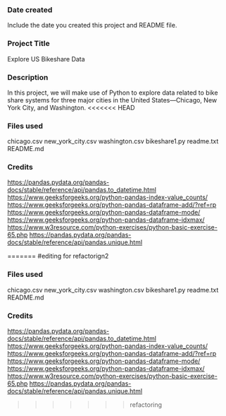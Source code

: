 ### Date created
Include the date you created this project and README file.

### Project Title
Explore US Bikeshare Data

### Description
In this project, we will make use of Python to explore data related to bike share systems for three major cities in the United States—Chicago, New York City, and Washington.
<<<<<<< HEAD

### Files used
 chicago.csv new_york_city.csv washington.csv  bikeshare1.py readme.txt README.md

### Credits
https://pandas.pydata.org/pandas-docs/stable/reference/api/pandas.to_datetime.html
https://www.geeksforgeeks.org/python-pandas-index-value_counts/
https://www.geeksforgeeks.org/python-pandas-dataframe-add/?ref=rp
https://www.geeksforgeeks.org/python-pandas-dataframe-mode/
https://www.geeksforgeeks.org/python-pandas-dataframe-idxmax/
https://www.w3resource.com/python-exercises/python-basic-exercise-65.php
https://pandas.pydata.org/pandas-docs/stable/reference/api/pandas.unique.html

=======
#editing for refactorign2
### Files used
chicago.csv new_york_city.csv washington.csv bikeshare1.py readme.txt README.md
### Credits
https://pandas.pydata.org/pandas-docs/stable/reference/api/pandas.to_datetime.html https://www.geeksforgeeks.org/python-pandas-index-value_counts/ https://www.geeksforgeeks.org/python-pandas-dataframe-add/?ref=rp https://www.geeksforgeeks.org/python-pandas-dataframe-mode/ https://www.geeksforgeeks.org/python-pandas-dataframe-idxmax/ https://www.w3resource.com/python-exercises/python-basic-exercise-65.php https://pandas.pydata.org/pandas-docs/stable/reference/api/pandas.unique.html
>>>>>>> refactoring

